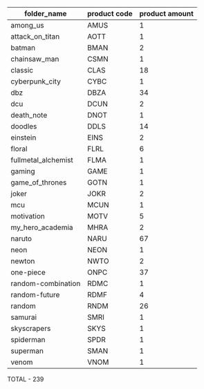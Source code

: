 | folder_name           | product code | product amount |
|------------------------|--------------|----------------|
| among_us               | AMUS         | 1              |
| attack_on_titan        | AOTT         | 1              |
| batman                 | BMAN         | 2              |
| chainsaw_man           | CSMN         | 1              |
| classic                | CLAS         | 18             |
| cyberpunk_city         | CYBC         | 1              |
| dbz                    | DBZA         | 34             |
| dcu                    | DCUN         | 2              |
| death_note             | DNOT         | 1              |
| doodles                | DDLS         | 14             |
| einstein               | EINS         | 2              |
| floral                 | FLRL         | 6              |
| fullmetal_alchemist    | FLMA         | 1              |
| gaming                 | GAME         | 1              |
| game_of_thrones        | GOTN         | 1              |
| joker                  | JOKR         | 2              |
| mcu                    | MCUN         | 1              |
| motivation             | MOTV         | 5              |
| my_hero_academia       | MHRA         | 2              |
| naruto                 | NARU         | 67             |
| neon                   | NEON         | 1              |
| newton                 | NWTO         | 2              |
| one-piece              | ONPC         | 37             |
| random-combination     | RDMC         | 1              |
| random-future          | RDMF         | 4              |
| random                 | RNDM         | 26             |
| samurai                | SMRI         | 1              |
| skyscrapers            | SKYS         | 1              |
| spiderman              | SPDR         | 1              |
| superman               | SMAN         | 1              |
| venom                  | VNOM         | 1              |

TOTAL - 239
